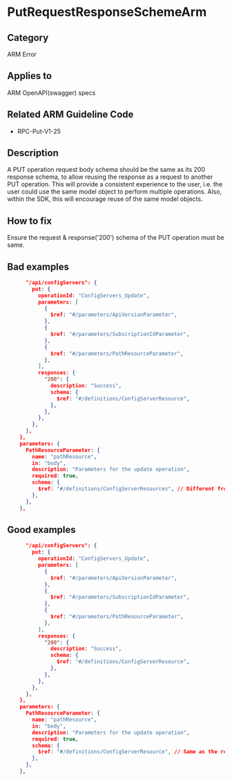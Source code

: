 # PutRequestResponseSchemeArm

## Category

ARM Error

## Applies to

ARM OpenAPI(swagger) specs

## Related ARM Guideline Code

- RPC-Put-V1-25

## Description

A PUT operation request body schema should be the same as its 200 response schema, to allow reusing the response as a request to another PUT operation. This will provide a consistent experience to the user, i.e. the user could use the same model object to perform multiple operations. Also, within the SDK, this will encourage reuse of the same model objects.

## How to fix

Ensure the request & response('200') schema of the PUT operation must be same.

## Bad examples

```json
      "/api/configServers": {
        put: {
          operationId: "ConfigServers_Update",
          parameters: [
            {
              $ref: "#/parameters/ApiVersionParameter",
            },
            {
              $ref: "#/parameters/SubscriptionIdParameter",
            },
            {
              $ref: "#/parameters/PathResourceParameter",
            },
          ],
          responses: {
            "200": {
              description: "Success",
              schema: {
                $ref: "#/definitions/ConfigServerResource",
              },
            },
          },
        },
      },
    },
    parameters: {
      PathResourceParameter: {
        name: "pathResource",
        in: "body",
        description: "Parameters for the update operation",
        required: true,
        schema: {
          $ref: "#/definitions/ConfigServerResources", // Different from the response schema specified for 200 response
        },
      },
    },

```

## Good examples

```json
      "/api/configServers": {
        put: {
          operationId: "ConfigServers_Update",
          parameters: [
            {
              $ref: "#/parameters/ApiVersionParameter",
            },
            {
              $ref: "#/parameters/SubscriptionIdParameter",
            },
            {
              $ref: "#/parameters/PathResourceParameter",
            },
          ],
          responses: {
            "200": {
              description: "Success",
              schema: {
                $ref: "#/definitions/ConfigServerResource",
              },
            },
          },
        },
      },
    },
    parameters: {
      PathResourceParameter: {
        name: "pathResource",
        in: "body",
        description: "Parameters for the update operation",
        required: true,
        schema: {
          $ref: "#/definitions/ConfigServerResource", // Same as the response schema specified for 200 response
        },
      },
    },

```
